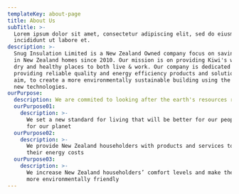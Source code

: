 ```yaml
---
templateKey: about-page
title: About Us
subTitle: >-
  Lorem ipsum dolor sit amet, consectetur adipiscing elit, sed do eiusmod tempor
  incididunt ut labore et.
description: >-
  Snug Insulation Limited is a New Zealand Owned company focus on saving energy
  in New Zealand homes since 2010. Our mission is on providing Kiwi's with warm,
  dry and healthy places to both live & work. Our company is dedicated in
  providing reliable quality and energy efficiency products and solutions. The
  aim, to create a more environmentally sustainable building using the best of
  new technologies.
ourPurpose:
  description: We are commited to looking after the earth's resources responsibly. jjjj
  ourPurpose01:
    description: >-
      We set a new standard for living that will be better for our people and
      for our planet
  ourPurpose02:
    description: >-
      We provide New Zealand householders with products and services to reduce
      their energy costs
  ourPurpose03:
    description: >-
      We increase New Zealand householders’ comfort levels and make their homes
      more environmentally friendly
---
```


